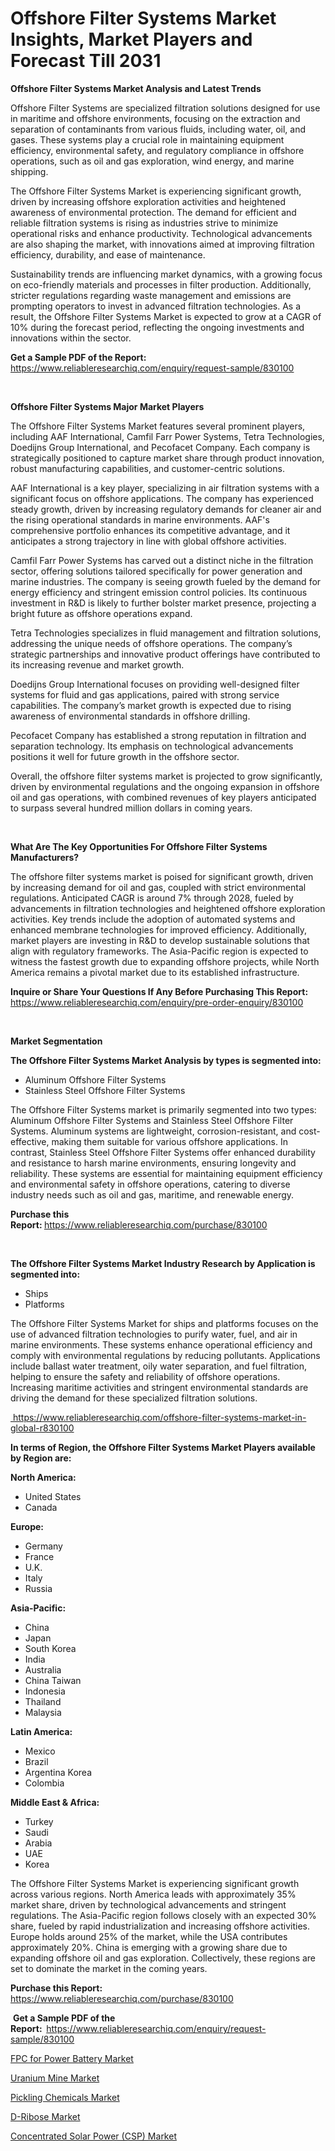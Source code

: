 <p><h1>Offshore Filter Systems Market Insights, Market Players and Forecast Till 2031</h1></p><p><strong>Offshore Filter Systems Market Analysis and Latest Trends</strong></p>
<p><p>Offshore Filter Systems are specialized filtration solutions designed for use in maritime and offshore environments, focusing on the extraction and separation of contaminants from various fluids, including water, oil, and gases. These systems play a crucial role in maintaining equipment efficiency, environmental safety, and regulatory compliance in offshore operations, such as oil and gas exploration, wind energy, and marine shipping.</p><p>The Offshore Filter Systems Market is experiencing significant growth, driven by increasing offshore exploration activities and heightened awareness of environmental protection. The demand for efficient and reliable filtration systems is rising as industries strive to minimize operational risks and enhance productivity. Technological advancements are also shaping the market, with innovations aimed at improving filtration efficiency, durability, and ease of maintenance.</p><p>Sustainability trends are influencing market dynamics, with a growing focus on eco-friendly materials and processes in filter production. Additionally, stricter regulations regarding waste management and emissions are prompting operators to invest in advanced filtration technologies. As a result, the Offshore Filter Systems Market is expected to grow at a CAGR of 10% during the forecast period, reflecting the ongoing investments and innovations within the sector.</p></p>
<p><strong>Get a Sample PDF of the Report:&nbsp;</strong> <a href="https://www.reliableresearchiq.com/enquiry/request-sample/830100?utm_campaign=1087&utm_medium=2&utm_source=Github&utm_content=ia&utm_term=08102024&utm_id=offshore-filter-systems">https://www.reliableresearchiq.com/enquiry/request-sample/830100</a></p>
<p>&nbsp;</p>
<p><strong>Offshore Filter Systems Major Market Players</strong></p>
<p><p>The Offshore Filter Systems Market features several prominent players, including AAF International, Camfil Farr Power Systems, Tetra Technologies, Doedijns Group International, and Pecofacet Company. Each company is strategically positioned to capture market share through product innovation, robust manufacturing capabilities, and customer-centric solutions.</p><p>AAF International is a key player, specializing in air filtration systems with a significant focus on offshore applications. The company has experienced steady growth, driven by increasing regulatory demands for cleaner air and the rising operational standards in marine environments. AAF's comprehensive portfolio enhances its competitive advantage, and it anticipates a strong trajectory in line with global offshore activities.</p><p>Camfil Farr Power Systems has carved out a distinct niche in the filtration sector, offering solutions tailored specifically for power generation and marine industries. The company is seeing growth fueled by the demand for energy efficiency and stringent emission control policies. Its continuous investment in R&D is likely to further bolster market presence, projecting a bright future as offshore operations expand.</p><p>Tetra Technologies specializes in fluid management and filtration solutions, addressing the unique needs of offshore operations. The company’s strategic partnerships and innovative product offerings have contributed to its increasing revenue and market growth. </p><p>Doedijns Group International focuses on providing well-designed filter systems for fluid and gas applications, paired with strong service capabilities. The company’s market growth is expected due to rising awareness of environmental standards in offshore drilling.</p><p>Pecofacet Company has established a strong reputation in filtration and separation technology. Its emphasis on technological advancements positions it well for future growth in the offshore sector.</p><p>Overall, the offshore filter systems market is projected to grow significantly, driven by environmental regulations and the ongoing expansion in offshore oil and gas operations, with combined revenues of key players anticipated to surpass several hundred million dollars in coming years.</p></p>
<p>&nbsp;</p>
<p><strong>What Are The Key Opportunities For Offshore Filter Systems Manufacturers?</strong></p>
<p><p>The offshore filter systems market is poised for significant growth, driven by increasing demand for oil and gas, coupled with strict environmental regulations. Anticipated CAGR is around 7% through 2028, fueled by advancements in filtration technologies and heightened offshore exploration activities. Key trends include the adoption of automated systems and enhanced membrane technologies for improved efficiency. Additionally, market players are investing in R&D to develop sustainable solutions that align with regulatory frameworks. The Asia-Pacific region is expected to witness the fastest growth due to expanding offshore projects, while North America remains a pivotal market due to its established infrastructure.</p></p>
<p><strong>Inquire or Share Your Questions If Any Before Purchasing This Report:</strong> <a href="https://www.reliableresearchiq.com/enquiry/pre-order-enquiry/830100?utm_campaign=1087&utm_medium=2&utm_source=Github&utm_content=ia&utm_term=08102024&utm_id=offshore-filter-systems">https://www.reliableresearchiq.com/enquiry/pre-order-enquiry/830100</a></p>
<p>&nbsp;</p>
<p><strong>Market Segmentation</strong></p>
<p><strong>The Offshore Filter Systems Market Analysis by types is segmented into:</strong></p>
<p><ul><li>Aluminum Offshore Filter Systems</li><li>Stainless Steel Offshore Filter Systems</li></ul></p>
<p><p>The Offshore Filter Systems market is primarily segmented into two types: Aluminum Offshore Filter Systems and Stainless Steel Offshore Filter Systems. Aluminum systems are lightweight, corrosion-resistant, and cost-effective, making them suitable for various offshore applications. In contrast, Stainless Steel Offshore Filter Systems offer enhanced durability and resistance to harsh marine environments, ensuring longevity and reliability. These systems are essential for maintaining equipment efficiency and environmental safety in offshore operations, catering to diverse industry needs such as oil and gas, maritime, and renewable energy.</p></p>
<p><strong>Purchase this Report:&nbsp;</strong><a href="https://www.reliableresearchiq.com/purchase/830100?utm_campaign=1087&utm_medium=2&utm_source=Github&utm_content=ia&utm_term=08102024&utm_id=offshore-filter-systems">https://www.reliableresearchiq.com/purchase/830100</a></p>
<p>&nbsp;</p>
<p><strong>The Offshore Filter Systems Market Industry Research by Application is segmented into:</strong></p>
<p><ul><li>Ships</li><li>Platforms</li></ul></p>
<p><p>The Offshore Filter Systems Market for ships and platforms focuses on the use of advanced filtration technologies to purify water, fuel, and air in marine environments. These systems enhance operational efficiency and comply with environmental regulations by reducing pollutants. Applications include ballast water treatment, oily water separation, and fuel filtration, helping to ensure the safety and reliability of offshore operations. Increasing maritime activities and stringent environmental standards are driving the demand for these specialized filtration solutions.</p></p>
<p><a href="https://www.reliableresearchiq.com/offshore-filter-systems-market-in-global-r830100?utm_campaign=1087&utm_medium=2&utm_source=Github&utm_content=ia&utm_term=08102024&utm_id=offshore-filter-systems">&nbsp;https://www.reliableresearchiq.com/offshore-filter-systems-market-in-global-r830100</a></p>
<p><strong>In terms of Region, the Offshore Filter Systems Market Players available by Region are:</strong></p>
<p>
    <p> <strong> North America: </strong>
        <ul>
            <li>United States</li>
            <li>Canada</li>
        </ul>
        </p> 
    <p> <strong> Europe: </strong>
        <ul>
            <li>Germany</li>
            <li>France</li>
            <li>U.K.</li>
            <li>Italy</li>
            <li>Russia</li>
        </ul>
        </p> 
    <p> <strong> Asia-Pacific: </strong>
        <ul>
            <li>China</li>
            <li>Japan</li>
            <li>South Korea</li>
            <li>India</li>
            <li>Australia</li>
            <li>China Taiwan</li>
            <li>Indonesia</li>
            <li>Thailand</li>
            <li>Malaysia</li>
        </ul>
        </p> 
    <p> <strong> Latin America: </strong>
        <ul>
            <li>Mexico</li>
            <li>Brazil</li>
            <li>Argentina Korea</li>
            <li>Colombia</li>
        </ul>
        </p> 
    <p> <strong> Middle East & Africa: </strong>
        <ul>
            <li>Turkey</li>
            <li>Saudi</li>
            <li>Arabia</li>
            <li>UAE</li>
            <li>Korea</li>
        </ul>
    </p>
    </p>
<p><p>The Offshore Filter Systems Market is experiencing significant growth across various regions. North America leads with approximately 35% market share, driven by technological advancements and stringent regulations. The Asia-Pacific region follows closely with an expected 30% share, fueled by rapid industrialization and increasing offshore activities. Europe holds around 25% of the market, while the USA contributes approximately 20%. China is emerging with a growing share due to expanding offshore oil and gas exploration. Collectively, these regions are set to dominate the market in the coming years.</p></p>
<p><strong>Purchase this Report: </strong><a href="https://www.reliableresearchiq.com/purchase/830100?utm_campaign=1087&utm_medium=2&utm_source=Github&utm_content=ia&utm_term=08102024&utm_id=offshore-filter-systems">https://www.reliableresearchiq.com/purchase/830100</a></p>
<p>&nbsp;<strong>Get a Sample PDF of the Report:&nbsp;&nbsp;</strong><a href="https://www.reliableresearchiq.com/enquiry/request-sample/830100?utm_campaign=1087&utm_medium=2&utm_source=Github&utm_content=ia&utm_term=08102024&utm_id=offshore-filter-systems">https://www.reliableresearchiq.com/enquiry/request-sample/830100</a></p>
<p><strong></strong></p>
<p><p><a href="https://issuu.com/reportprime-2/docs/fpc-for-power-battery-market-size-2_9c7772a94d6d4f?utm_campaign=1087&utm_medium=2&utm_source=Github&utm_content=ia&utm_term=08102024&utm_id=offshore-filter-systems">FPC for Power Battery Market</a></p><p><a href="https://www.linkedin.com/pulse/uranium-mine-market-velocity-129-cagr-trajectory-2024-2031-rbg6e?utm_campaign=1087&utm_medium=2&utm_source=Github&utm_content=ia&utm_term=08102024&utm_id=offshore-filter-systems">Uranium Mine Market</a></p><p><a href="https://www.linkedin.com/pulse/pickling-chemicals-market-segmentation-geographical-gaege?utm_campaign=1087&utm_medium=2&utm_source=Github&utm_content=ia&utm_term=08102024&utm_id=offshore-filter-systems">Pickling Chemicals Market</a></p><p><a href="https://github.com/cliffxbwergin/Market-Research-Report-List-1/blob/main/d-ribose-market.md?utm_campaign=1087&utm_medium=2&utm_source=Github&utm_content=ia&utm_term=08102024&utm_id=offshore-filter-systems">D-Ribose Market</a></p><p><a href="https://issuu.com/reportprime-2/docs/concentrated-solar-power-csp-market_d7e41649cbcf23?utm_campaign=1087&utm_medium=2&utm_source=Github&utm_content=ia&utm_term=08102024&utm_id=offshore-filter-systems">Concentrated Solar Power (CSP) Market</a></p></p>